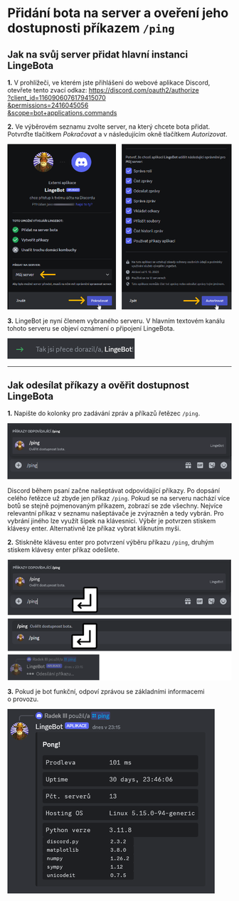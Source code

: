 # Přidání bota na server a oveření jeho dostupnosti příkazem `/ping`

## Jak na svůj server přidat hlavní instanci LingeBota

__1.__ V&nbsp;prohlížeči, ve kterém jste přihlášeni do webové aplikace Discord, otevřete tento zvací odkaz:
[https://discord.com/oauth2/authorize<br>?client_id=1160906076179415070<br>&permissions=2416045056<br>&scope=bot+applications.commands](https://discord.com/oauth2/authorize?client_id=1160906076179415070&permissions=2416045056&scope=bot+applications.commands)

__2.__ Ve výběrovém seznamu zvolte server, na který chcete bota přidat. Potvrďte tlačítkem _Pokračovat_ a v&nbsp;následujícím okně tlačítkem _Autorizovat_.

![h](../img/010301.png)

__3.__ LingeBot je nyní členem vybraného serveru. V hlavním textovém kanálu tohoto serveru se objeví oznámení o připojení LingeBota.

![h](../img/010302.png)

---

## Jak odesílat příkazy a ověřit dostupnost LingeBota

__1.__ Napište do kolonky pro zadávání zpráv a příkazů řetězec `/ping`.

![h](../img/010303.png)

Discord během psaní začne našeptávat odpovídající příkazy. Po dopsání celého řetězce už zbyde jen příkaz `/ping`. Pokud se na serveru nachází více botů se stejně pojmenovaným příkazem, zobrazí se zde všechny. Nejvíce relevantní příkaz v&nbsp;seznamu našeptávače je zvýrazněn a tedy vybrán. Pro vybrání jiného lze využít šipek na klávesnici. Výběr je potvrzen stiskem klávesy enter. Alternativně lze příkaz vybrat kliknutím myši.

__2.__ Stiskněte klávesu enter pro potvrzení výběru příkazu `/ping`, druhým stiskem klávesy enter příkaz odešlete.

![h](../img/010304.png)

__3.__ Pokud je bot funkční, odpoví zprávou se základními informacemi o&nbsp;provozu.

![h](../img/010305.png)
